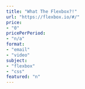 ```yaml
---
title: "What The Flexbox?!"
url: "https://flexbox.io/#/"
price: 
- "0"
pricePerPeriod: 
- "n/a"
format: 
- "email"
- "video"
subject: 
- "flexbox"
- "css"
featured: "n"
---
```

